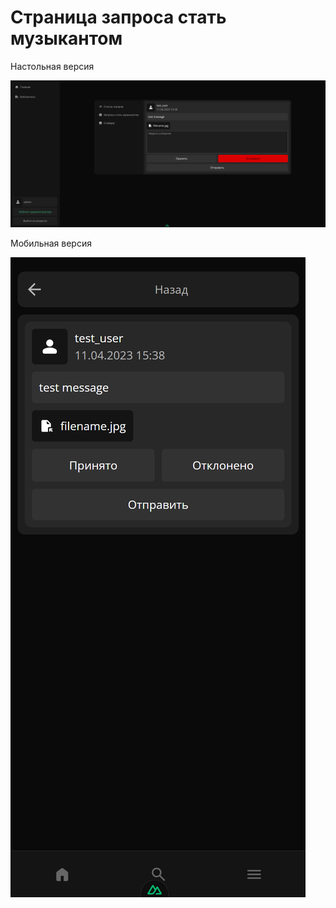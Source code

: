 # Страница запроса стать музыкантом

Настольная версия

<img src="./desktop.png" />

Мобильная версия

<img src="./mobile.png" />
